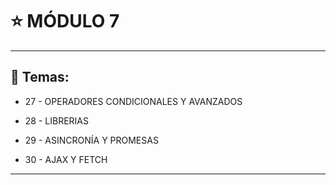 # :star: MÓDULO 7

---

## :book: Temas:

- 27 -  OPERADORES CONDICIONALES Y AVANZADOS 

- 28 - LIBRERIAS 

- 29 - ASINCRONÍA Y PROMESAS 

- 30 - AJAX Y FETCH

---
